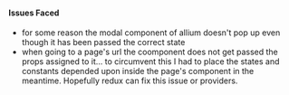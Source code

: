#### Issues Faced

- for some reason the modal component of allium doesn't pop up even though it has been passed the correct state
  <br>
- when going to a page's url the coomponent does not get passed the props assigned to it... to circumvent this I had to place the states and constants depended upon inside the page's component in the meantime. Hopefully redux can fix this issue or providers.